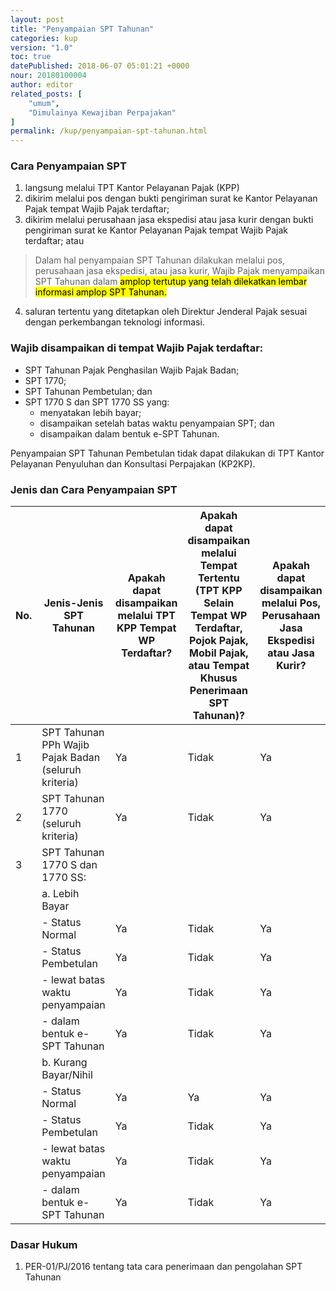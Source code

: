 ```yaml
---
layout: post
title: "Penyampaian SPT Tahunan"
categories: kup
version: "1.0"
toc: true
datePublished: 2018-06-07 05:01:21 +0000
nour: 20180100004
author: editor
related_posts: [
    "umum", 
    "Dimulainya Kewajiban Perpajakan"
]
permalink: /kup/penyampaian-spt-tahunan.html
---
```

### Cara Penyampaian SPT

1. langsung melalui TPT Kantor Pelayanan Pajak (KPP)
2. dikirim melalui pos dengan bukti pengiriman surat ke Kantor Pelayanan Pajak tempat Wajib Pajak terdaftar;
3. dikirim melalui perusahaan jasa ekspedisi atau jasa kurir dengan bukti pengiriman surat ke Kantor Pelayanan Pajak tempat Wajib Pajak terdaftar; atau
> Dalam hal penyampaian SPT Tahunan dilakukan melalui pos, perusahaan jasa ekspedisi, atau jasa kurir, Wajib Pajak menyampaikan SPT Tahunan dalam <mark>amplop tertutup yang telah dilekatkan lembar informasi amplop SPT Tahunan.</mark>

4. saluran tertentu yang ditetapkan oleh Direktur Jenderal Pajak sesuai dengan perkembangan teknologi informasi.

### Wajib disampaikan di tempat Wajib Pajak terdaftar:

* SPT Tahunan Pajak Penghasilan Wajib Pajak Badan;
* SPT 1770;
* SPT Tahunan Pembetulan; dan
* SPT 1770 S dan SPT 1770 SS yang:
  + menyatakan lebih bayar;
  + disampaikan setelah batas waktu penyampaian SPT; dan
  + disampaikan dalam bentuk e-SPT Tahunan.

Penyampaian SPT Tahunan Pembetulan tidak dapat dilakukan di TPT Kantor Pelayanan Penyuluhan dan Konsultasi Perpajakan (KP2KP).

### Jenis dan Cara Penyampaian SPT

| No. 	| Jenis-Jenis SPT Tahunan 	| Apakah dapat disampaikan melalui TPT KPP Tempat WP Terdaftar? 	| Apakah dapat disampaikan melalui Tempat Tertentu (TPT KPP Selain Tempat WP Terdaftar, Pojok Pajak, Mobil Pajak, atau Tempat Khusus Penerimaan SPT Tahunan)? 	| Apakah dapat disampaikan melalui Pos, Perusahaan Jasa Ekspedisi atau Jasa Kurir? 	| Apakah dapat disampaikan melalui Saluran Tertentu (termasuk e-filling)? 	|
|-----	|------------------------------------------------------	|---------------------------------------------------------------	|-------------------------------------------------------------------------------------------------------------------------------------------------------------	|----------------------------------------------------------------------------------	|-------------------------------------------------------------------------	|
| 1 	| SPT Tahunan PPh Wajib Pajak Badan (seluruh kriteria) 	| Ya 	| Tidak 	| Ya 	| Ya 	|
| 2 	| SPT Tahunan 1770 (seluruh kriteria) 	| Ya 	| Tidak 	| Ya 	| Ya 	|
| 3 	| SPT Tahunan 1770 S dan 1770 SS: 	|  	|  	|  	|  	|
|  	| a. Lebih Bayar 	|  	|  	|  	|  	|
|  	| - Status Normal 	| Ya 	| Tidak 	| Ya 	| Tidak 	|
|  	| - Status Pembetulan 	| Ya 	| Tidak 	| Ya 	| Tidak 	|
|  	| - lewat batas waktu penyampaian 	| Ya 	| Tidak 	| Ya 	| Tidak 	|
|  	| - dalam bentuk e-SPT Tahunan 	| Ya 	| Tidak 	| Ya 	| Tidak 	|
|  	| b. Kurang Bayar/Nihil 	|  	|  	|  	|  	|
|  	| - Status Normal 	| Ya 	| Ya 	| Ya 	| Ya 	|
|  	| - Status Pembetulan 	| Ya 	| Tidak 	| Ya 	| Ya 	|
|  	| - lewat batas waktu penyampaian 	| Ya 	| Tidak 	| Ya 	| Ya 	|
|  	| - dalam bentuk e-SPT Tahunan 	| Ya 	| Tidak 	| Ya 	| Ya 	|

### Dasar Hukum
1. PER-01/PJ/2016 tentang tata cara penerimaan dan pengolahan SPT Tahunan	